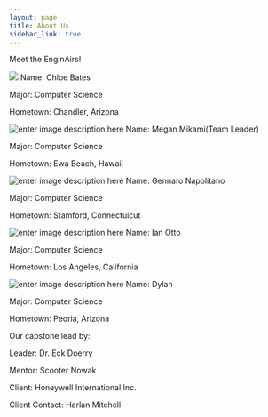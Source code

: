 ```yaml
---
layout: page
title: About Us
sidebar_link: true
---
```

Meet the EnginAirs! 

![](https://i.imgur.com/SFsOKSJ.png)
Name: Chloe Bates

Major: Computer Science

Hometown: Chandler, Arizona

![enter image description here](https://i.imgur.com/RCenoes.png)
Name: Megan Mikami(Team Leader)

Major: Computer Science

Hometown: Ewa Beach, Hawaii


![enter image description here](https://i.imgur.com/BaW5Tow.png)
Name: Gennaro Napolitano

Major: Computer Science

Hometown: Stamford, Connectuicut


![enter image description here](https://i.imgur.com/5f0pcsT.png)
Name: Ian Otto

Major: Computer Science

Hometown: Los Angeles, California


![enter image description here](https://i.imgur.com/iYbKOKN.png)
Name: Dylan

Major: Computer Science

Hometown: Peoria, Arizona



Our capstone lead by:

Leader: Dr. Eck Doerry

Mentor: Scooter Nowak

Client: Honeywell International Inc.

Client Contact: Harlan Mitchell
